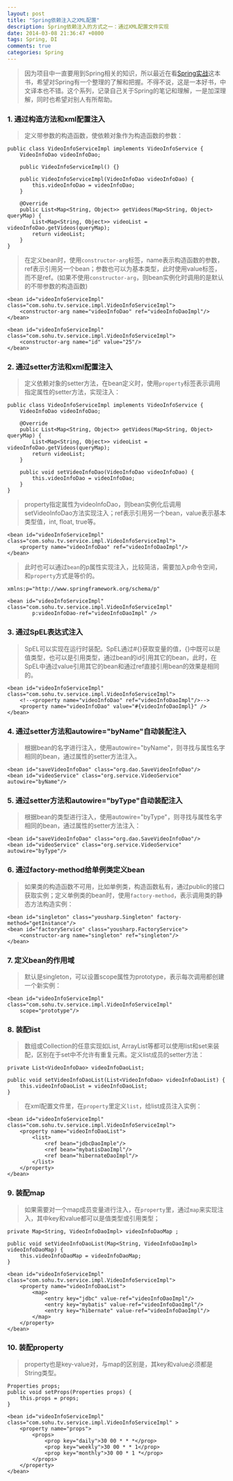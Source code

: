 ```yaml
---
layout: post
title: "Spring依赖注入之XML配置"
description: Spring依赖注入的方式之一：通过XML配置文件实现
date: 2014-03-08 21:36:47 +0800
tags: Spring, DI
comments: true
categories: Spring
---
```


> 因为项目中一直要用到Spring相关的知识，所以最近在看[Spring实战](http://www.amazon.cn/Spring%E5%AE%9E%E6%88%98-%E6%B2%83%E5%B0%94%E6%96%AF/dp/B00CY6UD2I/ref=sr_1_1?ie=UTF8&qid=1394286577&sr=8-1&keywords=spring%E5%AE%9E%E6%88%98)这本书，希望对Spring有一个整理的了解和把握。不得不说，这是一本好书，中文译本也不错。这个系列，记录自己关于Spring的笔记和理解，一是加深理解，同时也希望对别人有所帮助。

### 1. 通过构造方法和xml配置注入

> 定义带参数的构造函数，使依赖对象作为构造函数的参数： 

	public class VideoInfoServiceImpl implements VideoInfoService {
		VideoInfoDao videoInfoDao;

		public VideoInfoServiceImpl() {}

		public VideoInfoServiceImpl(VideoInfoDao videoInfoDao) {
			this.videoInfoDao = videoInfoDao;
		}

		@Override
		public List<Map<String, Object>> getVideos(Map<String, Object> queryMap) {
			List<Map<String, Object>> videoList = videoInfoDao.getVideos(queryMap);
			return videoList;
		}
	}

> 在定义bean时，使用`constructor-arg`标签，name表示构造函数的参数，ref表示引用另一个bean；参数也可以为基本类型，此时使用value标签，而不是ref。(如果不使用`constructor-arg`，则bean实例化时调用的是默认的不带参数的构造函数)

    <bean id="videoInfoServiceImpl" class="com.sohu.tv.service.impl.VideoInfoServiceImpl">
        <constructor-arg name="videoInfoDao" ref="videoInfoDaoImpl"/>
    </bean>

    <bean id="videoInfoServiceImpl" class="com.sohu.tv.service.impl.VideoInfoServiceImpl">
        <constructor-arg name="id" value="25"/>
    </bean>

### 2. 通过setter方法和xml配置注入

> 定义依赖对象的setter方法，在bean定义时，使用`property`标签表示调用指定属性的setter方法，实现注入：

	public class VideoInfoServiceImpl implements VideoInfoService {
		VideoInfoDao videoInfoDao;

		@Override
		public List<Map<String, Object>> getVideos(Map<String, Object> queryMap) {
			List<Map<String, Object>> videoList = videoInfoDao.getVideos(queryMap);
			return videoList;
		}

		public void setVideoInfoDao(VideoInfoDao videoInfoDao) {
			this.videoInfoDao = videoInfoDao;
		}
	}

> property指定属性为videoInfoDao，则bean实例化后调用setVideoInfoDao方法实现注入；ref表示引用另一个bean，value表示基本类型值，int, float, true等。

    <bean id="videoInfoServiceImpl" class="com.sohu.tv.service.impl.VideoInfoServiceImpl">
        <property name="videoInfoDao" ref="videoInfoDaoImpl"/>
    </bean>

> 此时也可以通过`bean`的p属性实现注入，比较简洁，需要加入p命令空间，和`property`方式是等价的。
	
	xmlns:p="http://www.springframework.org/schema/p"

    <bean id="videoInfoServiceImpl" class="com.sohu.tv.service.impl.VideoInfoServiceImpl"
            p:videoInfoDao-ref="videoInfoDaoImpl" />

### 3. 通过SpEL表达式注入

> SpEL可以实现在运行时装配。SpEL通过#{}获取变量的值，{}中既可以是值类型，也可以是引用类型，通过bean的id引用其它的bean，此时，在SpEL中通过value引用其它的bean和通过ref直接引用bean的效果是相同的。

	<bean id="videoInfoServiceImpl" class="com.sohu.tv.service.impl.VideoInfoServiceImpl">
        <!--<property name="videoInfoDao" ref="videoInfoDaoImpl"/>-->
        <property name="videoInfoDao" value="#{videoInfoDaoImpl}" />
    </bean>

### 4. 通过setter方法和autowire="byName"自动装配注入

> 根据bean的名字进行注入，使用autowire="byName"，则寻找与属性名字相同的bean，通过属性的setter方法注入。

    <bean id="saveVideoInfoDao" class="org.dao.SaveVideoInfoDao"/>
    <bean id="videoService" class="org.service.VideoService" autowire="byName"/>

### 5. 通过setter方法和autowire="byType"自动装配注入

> 根据bean的类型进行注入，使用autowire="byType"，则寻找与属性名字相同的bean，通过属性的setter方法注入：

    <bean id="saveVideoInfoDao" class="org.dao.SaveVideoInfoDao"/>
    <bean id="videoService" class="org.service.VideoService" autowire="byType"/>

### 6. 通过factory-method给单例类定义bean

> 如果类的构造函数不可用，比如单例类，构造函数私有，通过public的接口获取实例；定义单例类的bean时，使用`factory-method`，表示调用类的静态方法构造实例：

	<bean id="singleton" class="yousharp.Singleton" factory-method="getInstance"/>
    <bean id="factoryService" class="yousharp.FactoryService">
        <constructor-arg name="singleton" ref="singleton"/>
    </bean>

### 7. 定义bean的作用域

> 默认是singleton，可以设置scope属性为prototype，表示每次调用都创建一个新实例：

    <bean id="videoInfoServiceImpl" class="com.sohu.tv.service.impl.VideoInfoServiceImpl"
		scope="prototype"/>

### 8. 装配list

> 数组或Collection的任意实现如List, ArrayList等都可以使用list和set来装配，区别在于set中不允许有重复元素。定义list成员的setter方法：
	
	private List<VideoInfoDao> videoInfoDaoList;

	public void setVideoInfoDaoList(List<VideoInfoDao> videoInfoDaoList) {
		this.videoInfoDaoList = videoInfoDaoList;
	}

> 在xml配置文件里，在`property`里定义`list`，给list成员注入实例：

    <bean id="videoInfoServiceImpl" class="com.sohu.tv.service.impl.VideoInfoServiceImpl">
        <property name="videoInfoDaoList">
            <list>
                <ref bean="jdbcDaoImple"/>
                <ref bean="mybatisDaoImpl"/>
                <ref bean="hibernateDaoImpl"/>
            </list>
        </property>
    </bean>

### 9. 装配map

> 如果需要对一个map成员变量进行注入，在`property`里，通过`map`来实现注入，其中key和value都可以是值类型或引用类型；

	private Map<String, VideoInfoDaoImpl> videoInfoDaoMap ;

	public void setVideoInfoDaoList(Map<String, VideoInfoDaoImpl> videoInfoDaoMap) {
		this.videoInfoDaoMap = videoInfoDaoMap;
	}

	<bean id="videoInfoServiceImpl" class="com.sohu.tv.service.impl.VideoInfoServiceImpl">
        <property name="videoInfoDaoList">
            <map>
                <entry key="jdbc" value-ref="videoInfoDaoImpl"/>
                <entry key="mybatis" value-ref="videoInfoDaoImpl"/>
                <entry key="hibernate" value-ref="videoInfoDaoImpl"/>
            </map>
        </property>
    </bean>

### 10. 装配property
> property也是key-value对，与map的区别是，其key和value必须都是String类型。

	Properties props;
	public void setProps(Properties props) {
		this.props = props;
	}

    <bean id="videoInfoServiceImpl" class="com.sohu.tv.service.impl.VideoInfoServiceImpl" >
        <property name="props">
            <props>
                <prop key="daily">30 00 * * *</prop>
                <prop key="weekly">30 00 * * 1</prop>
                <prop key="monthly">30 00 * 1 *</prop>
            </props>
        </property>
    </bean>

